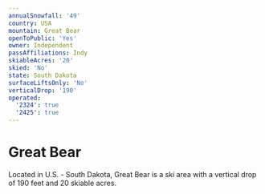 ```yaml
---
annualSnowfall: '49'
country: USA
mountain: Great Bear
openToPublic: 'Yes'
owner: Independent
passAffiliations: Indy
skiableAcres: '20'
skied: 'No'
state: South Dakota
surfaceLiftsOnly: 'No'
verticalDrop: '190'
operated:
  '2324': true
  '2425': true
---
```



# Great Bear

Located in U.S. - South Dakota, Great Bear is a ski area with a vertical drop of 190 feet and 20 skiable acres.
